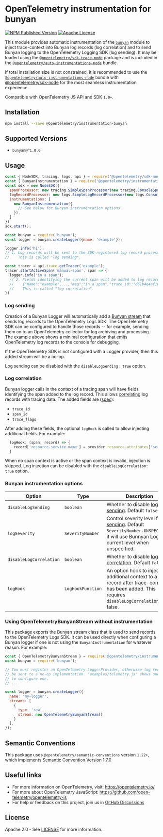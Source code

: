# OpenTelemetry instrumentation for bunyan

[![NPM Published Version][npm-img]][npm-url]
[![Apache License][license-image]][license-image]

This module provides automatic instrumentation of the [`bunyan`](https://www.npmjs.com/package/bunyan) module to inject trace-context into Bunyan log records (log correlation) and to send Bunyan logging to the OpenTelemetry Logging SDK (log sending). It may be loaded using the [`@opentelemetry/sdk-trace-node`](https://github.com/open-telemetry/opentelemetry-js/tree/main/packages/opentelemetry-sdk-trace-node) package and is included in the [`@opentelemetry/auto-instrumentations-node`](https://www.npmjs.com/package/@opentelemetry/auto-instrumentations-node) bundle.

If total installation size is not constrained, it is recommended to use the [`@opentelemetry/auto-instrumentations-node`](https://www.npmjs.com/package/@opentelemetry/auto-instrumentations-node) bundle with [@opentelemetry/sdk-node](`https://www.npmjs.com/package/@opentelemetry/sdk-node`) for the most seamless instrumentation experience.

Compatible with OpenTelemetry JS API and SDK `1.0+`.

## Installation

```bash
npm install --save @opentelemetry/instrumentation-bunyan
```

## Supported Versions

- `bunyan@^1.0.0`

## Usage

```js
const { NodeSDK, tracing, logs, api } = require('@opentelemetry/sdk-node');
const { BunyanInstrumentation } = require('@opentelemetry/instrumentation-bunyan');
const sdk = new NodeSDK({
  spanProcessor: new tracing.SimpleSpanProcessor(new tracing.ConsoleSpanExporter()),
  logRecordProcessor: new logs.SimpleLogRecordProcessor(new logs.ConsoleLogRecordExporter()),
  instrumentations: [
    new BunyanInstrumentation({
      // See below for Bunyan instrumentation options.
    }),
  ]
})
sdk.start();

const bunyan = require('bunyan');
const logger = bunyan.createLogger({name: 'example'});

logger.info('hi');
// 1. Log records will be sent to the SDK-registered log record processor, if any.
//    This is called "log sending".

const tracer = api.trace.getTracer('example');
tracer.startActiveSpan('manual-span', span => {
  logger.info('in a span');
  // 2. Fields identifying the current span will be added to log records:
  //    {"name":"example",...,"msg":"in a span","trace_id":"d61b4e4af1032e0aae279d12f3ab0159","span_id":"d140da862204f2a2","trace_flags":"01"}
  //    This is called "log correlation".
})
```

### Log sending

Creation of a Bunyan Logger will automatically add a [Bunyan stream](https://github.com/trentm/node-bunyan#streams) that sends log records to the OpenTelemetry Logs SDK. The OpenTelemetry SDK can be configured to handle those records -- for example, sending them on to an OpenTelemetry collector for log archiving and processing. The example above shows a minimal configuration that emits OpenTelemetry log records to the console for debugging.

If the OpenTelemetry SDK is not configured with a Logger provider, then this added stream will be a no-op.

Log sending can be disabled with the `disableLogSending: true` option.

### Log correlation

Bunyan logger calls in the context of a tracing span will have fields
identifying the span added to the log record. This allows
[correlating](https://opentelemetry.io/docs/specs/otel/logs/#log-correlation)
log records with tracing data. The added fields are
([spec](https://opentelemetry.io/docs/specs/otel/compatibility/logging_trace_context/)):

- `trace_id`
- `span_id`
- `trace_flags`

After adding these fields, the optional `logHook` is called to allow injecting additional fields. For example:

```js
  logHook: (span, record) => {
    record['resource.service.name'] = provider.resource.attributes['service.name'];
  }
```

When no span context is active or the span context is invalid, injection is skipped.
Log injection can be disabled with the `disableLogCorrelation: true` option.

### Bunyan instrumentation options

| Option                  | Type              | Description |
| ----------------------- | ----------------- | ----------- |
| `disableLogSending`     | `boolean`         | Whether to disable [log sending](#log-sending). Default `false`. |
| `logSeverity`           | `SeverityNumber`  | Control severity level for [log sending](#log-sending). Default `SeverityNumber.UNSPECIFIED`, it will use Bunnyan Logger's current level when unspecified. |
| `disableLogCorrelation` | `boolean`         | Whether to disable [log correlation](#log-correlation). Default `false`. |
| `logHook`               | `LogHookFunction` | An option hook to inject additional context to a log record after trace-context has been added. This requires `disableLogCorrelation` to be false. |

### Using OpenTelemetryBunyanStream without instrumentation

This package exports the Bunyan stream class that is used to send records to the
OpenTelemetry Logs SDK. It can be used directly when configuring a Bunyan logger
if one is not using the `BunyanInstrumentation` for whatever reason. For
example:

```js
const { OpenTelemetryBunyanStream } = require('@opentelemetry/instrumentation-bunyan');
const bunyan = require('bunyan');

// You must register an OpenTelemetry LoggerProvider, otherwise log records will
// be sent to a no-op implementation. "examples/telemetry.js" shows one way
// to configure one.
// ...

const logger = bunyan.createLogger({
  name: 'my-logger',
  streams: [
    {
      type: 'raw',
      stream: new OpenTelemetryBunyanStream()
    }
  ],
});
```

## Semantic Conventions

This package uses `@opentelemetry/semantic-conventions` version `1.22+`, which implements Semantic Convention [Version 1.7.0](https://github.com/open-telemetry/opentelemetry-specification/blob/v1.7.0/semantic_conventions/README.md)

## Useful links

- For more information on OpenTelemetry, visit: <https://opentelemetry.io/>
- For more about OpenTelemetry JavaScript: <https://github.com/open-telemetry/opentelemetry-js>
- For help or feedback on this project, join us in [GitHub Discussions][discussions-url]

## License

Apache 2.0 - See [LICENSE][license-url] for more information.

[discussions-url]: https://github.com/open-telemetry/opentelemetry-js/discussions
[license-url]: https://github.com/open-telemetry/opentelemetry-js-contrib/blob/main/LICENSE
[license-image]: https://img.shields.io/badge/license-Apache_2.0-green.svg?style=flat
[npm-url]: https://www.npmjs.com/package/@opentelemetry/instrumentation-bunyan
[npm-img]: https://badge.fury.io/js/%40opentelemetry%2Finstrumentation-bunyan.svg
